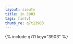 ```yaml
--- 
layout: sieutv
title: in 3903
tags: [intv]
thumb_re: q7t13903
---
```

{% include q7t1 key="3903" %} 
